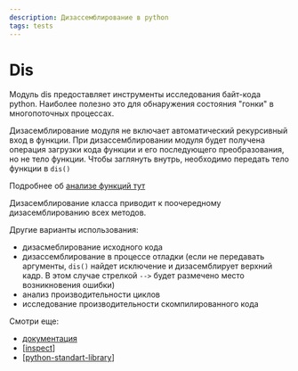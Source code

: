 ```yaml
---
description: Дизассемблирование в python
tags: tests
---
```

# Dis

Модуль dis предоставляет инструменты исследования байт-кода python. Наиболее полезно это для обнаружения состояния "гонки" в многопоточных процессах.

Дизасемблирование модуля не включает автоматический рекурсивный вход в функции. При дизассемблировании модуля будет получена операция загрузки кода функции и его последующего преобразования, но не тело функции. Чтобы заглянуть внутрь, необходимо передать тело функции в `dis()`

Подробнее об [анализе функций тут](https://docs.python.org/3/library/dis.html?highlight=dis#analysis-functions)

Дизасемблирование класса приводит к поочередному дизасемблированию всех методов.

Другие варианты использования:

- дизасмеблирование исходного кода
- дизассемблирование в процессе отладки (если не передавать аргументы, `dis()` найдет исключение и дизасемблирует верхний кадр. В этом случае стрелкой `-->` будет размечено место возникновения ошибки)
- анализ производительности циклов
- исследование производительности скомпилированного кода

Смотри еще:

- [документация](https://docs.python.org/3/library/dis.html?highlight=dis#bytecode-analysis)
- [[inspect]]
- [[python-standart-library]]

[//begin]: # "Autogenerated link references for markdown compatibility"
[inspect]: inspect "Inspect"
[python-standart-library]: ../lists/python-standart-library "Стандартная библиотека python и полезные ресурсы"
[//end]: # "Autogenerated link references"